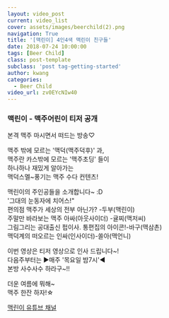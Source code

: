 ```yaml
---
layout: video_post
current: video_list
cover: assets/images/beerchild(2).png
navigation: True
title: '[맥린이] 4인4색 맥린이 친구들'
date: 2018-07-24 10:00:00
tags: [Beer Child]
class: post-template
subclass: 'post tag-getting-started'
author: kwang
categories:
  - Beer Child
video_url: zv0EYcNIw40
---
```


### 맥린이 - 맥주어린이 티저 공개 


본격 맥주 마시면서 떠드는 방송♡

맥주 밖에 모르는 '맥덕(맥주덕후)' 과,<br>
맥주란 카스밖에 모르는 '맥주초딩' 들이 <br>
하나하나 재밌게 알아가는<br>
맥덕스멜~풍기는 맥주 수다 컨텐츠!<br>

맥린이의 주인공들을 소개합니다~ :D<br>
'그대의 눈동자에 치어스!" <br>
편의점 맥주가 세상의 전부 아닌가? -두부(맥린이)<br>
주말만 바라보는 맥주 아싸(아웃사이더) -귤찌(맥저씨)<br>
그림그리는 공대출신 펍이사. 통편집의 아이콘!-바구(맥삼촌)<br>
맥덕계의 떠오르는 인싸(인사이더)-쏠아(맥언니)<br>

이번 영상은 티저 영상으로 인사 드립니다~!<br>
다음주부터는 ▶매주 '목요일 밤7시'◀ <br>
본방 사수사수 하라구~!!<br>

더운 여름에 뭐해~ <br>
맥주 한잔 하자!☆<br>

[맥린이 유튜브 채널](https://www.youtube.com/channel/UCKWclNzINS9c_b4QIP5OCQA)